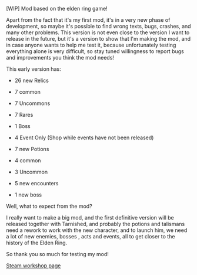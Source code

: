 [WIP] Mod based on the elden ring game!

Apart from the fact that it's my first mod, it's in a very new phase of development, so maybe it's possible to find wrong texts, bugs, crashes, and many other problems.
This version is not even close to the version I want to release in the future, but it's a version to show that I'm making the mod, and in case anyone wants to help me test it, because unfortunately testing everything alone is very difficult, so stay tuned willingness to report bugs and improvements you think the mod needs!

This early version has:

- 26 new Relics
- 7 common
- 7 Uncommons
- 7 Rares
- 1 Boss
- 4 Event Only (Shop while events have not been released)

- 7 new Potions
- 4 common
- 3 Uncommon

- 5 new encounters

- 1 new boss


Well, what to expect from the mod?

I really want to make a big mod, and the first definitive version will be released together with Tarnished, and probably the potions and talismans need a rework to work with the new character, and to launch him, we need a lot of new enemies, bosses , acts and events, all to get closer to the history of the Elden Ring.

So thank you so much for testing my mod!

<a href="https://steamcommunity.com/sharedfiles/filedetails/?id=2958557932&searchtext=">Steam workshop page</a>
